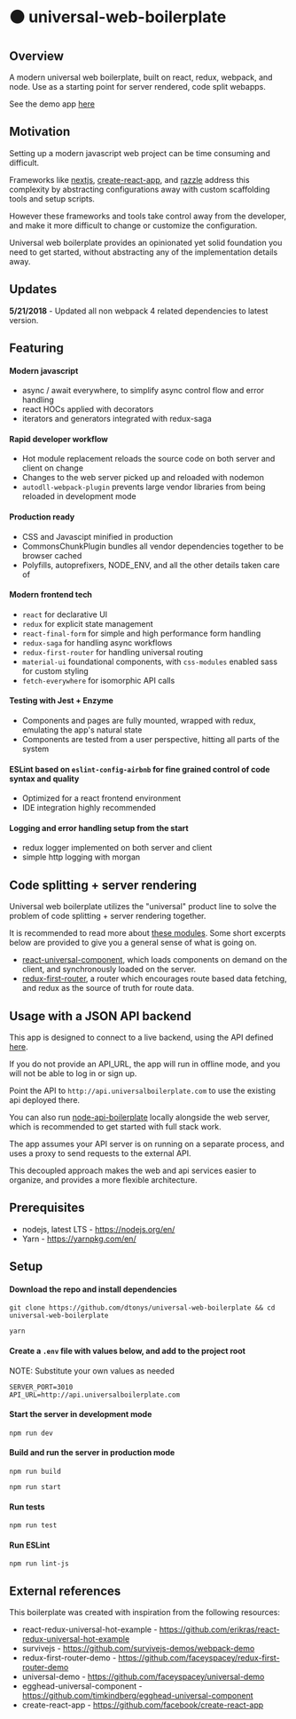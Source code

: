 # :black_circle: universal-web-boilerplate

## Overview

A modern universal web boilerplate, built on react, redux, webpack, and node.  Use as a starting point for server rendered, code split webapps.

See the demo app [here](http://www.universalboilerplate.com/)

## Motivation

Setting up a modern javascript web project can be time consuming and difficult.

Frameworks like [nextjs](https://github.com/zeit/next.js/), [create-react-app](https://github.com/facebook/create-react-app), and [razzle](https://github.com/jaredpalmer/razzle) address this complexity by abstracting configurations away with custom scaffolding tools and setup scripts.

However these frameworks and tools take control away from the developer, and make it more difficult to change or customize the configuration.

Universal web boilerplate provides an opinionated yet solid foundation you need to get started, without abstracting any of the implementation details away.

## Updates
**5/21/2018** - Updated all non webpack 4 related dependencies to latest version.

## Featuring


#### Modern javascript
  - async / await everywhere, to simplify async control flow and error handling
  - react HOCs applied with decorators
  - iterators and generators integrated with redux-saga

#### Rapid developer workflow
  - Hot module replacement reloads the source code on both server and client on change
  - Changes to the web server picked up and reloaded with nodemon
  - `autodll-webpack-plugin` prevents large vendor libraries from being reloaded in development mode

#### Production ready
  - CSS and Javascipt minified in production
  - CommonsChunkPlugin bundles all vendor dependencies together to be browser cached
  - Polyfills, autoprefixers, NODE_ENV, and all the other details taken care of

#### Modern frontend tech
  - `react` for declarative UI
  - `redux` for explicit state management
  - `react-final-form` for simple and high performance form handling
  - `redux-saga` for handling async workflows
  - `redux-first-router` for handling universal routing
  - `material-ui` foundational components, with `css-modules` enabled sass for custom styling
  - `fetch-everywhere` for isomorphic API calls

#### Testing with Jest + Enzyme
  - Components and pages are fully mounted, wrapped with redux, emulating the app's natural state
  - Components are tested from a user perspective, hitting all parts of the system


#### ESLint based on `eslint-config-airbnb` for fine grained control of code syntax and quality
  - Optimized for a react frontend environment
  - IDE integration highly recommended

#### Logging and error handling setup from the start
  - redux logger implemented on both server and client
  - simple http logging with morgan

## Code splitting + server rendering

Universal web boilerplate utilizes the "universal" product line to solve the problem of code splitting + server rendering together.

It is recommended to read more about [these modules](https://medium.com/faceyspacey).  Some short excerpts below are provided to give you a general sense of what is going on.

- [react-universal-component](https://github.com/faceyspacey/react-universal-component), which loads components on demand on the client, and synchronously loaded on the server.
- [redux-first-router](https://github.com/faceyspacey/redux-first-router), a router which encourages route based data fetching, and redux as the source of truth for route data.

## Usage with a JSON API backend

This app is designed to connect to a live backend, using the API defined [here](https://github.com/dtonys/node-api-boilerplate#api).

If you do not provide an API_URL, the app will run in offline mode, and you will not be able to log in or sign up.

Point the API to `http://api.universalboilerplate.com` to use the existing api deployed there.

You can also run [node-api-boilerplate](https://github.com/dtonys/node-api-boilerplate) locally alongside the web server, which is recommended to get started with full stack work.

The app assumes your API server is on running on a separate process, and uses a proxy to send requests to the external API.

This decoupled approach makes the web and api services easier to organize, and provides a more flexible architecture.


## Prerequisites

- nodejs, latest LTS - https://nodejs.org/en/
- Yarn - https://yarnpkg.com/en/

## Setup

#### Download the repo and install dependencies
`git clone https://github.com/dtonys/universal-web-boilerplate && cd universal-web-boilerplate`

`yarn`

#### Create a `.env` file with values below, and add to the project root
NOTE: Substitute your own values as needed
```
SERVER_PORT=3010
API_URL=http://api.universalboilerplate.com
```

#### Start the server in development mode
`npm run dev`

#### Build and run the server in production mode
`npm run build`

`npm run start`

#### Run tests
`npm run test`

#### Run ESLint
`npm run lint-js`


## External references

This boilerplate was created with inspiration from the following resources:

- react-redux-universal-hot-example - https://github.com/erikras/react-redux-universal-hot-example
- survivejs - https://github.com/survivejs-demos/webpack-demo
- redux-first-router-demo - https://github.com/faceyspacey/redux-first-router-demo
- universal-demo - https://github.com/faceyspacey/universal-demo
- egghead-universal-component - https://github.com/timkindberg/egghead-universal-component
- create-react-app - https://github.com/facebook/create-react-app

